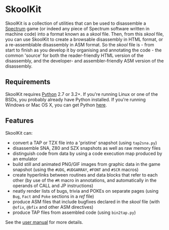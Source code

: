 SkoolKit
========

SkoolKit is a collection of utilities that can be used to disassemble a
[Spectrum](http://en.wikipedia.org/wiki/ZX_Spectrum) game (or indeed any piece
of Spectrum software written in machine code) into a format known as a *skool*
file. Then, from this *skool* file, you can use SkoolKit to create a browsable
disassembly in HTML format, or a re-assemblable disassembly in ASM format. So
the *skool* file is - from start to finish as you develop it by organising and
annotating the code - the common 'source' for both the reader-friendly HTML
version of the disassembly, and the developer- and assembler-friendly ASM
version of the disassembly.

Requirements
------------

SkoolKit requires [Python](http://www.python.org/) 2.7 or 3.2+. If you're
running Linux or one of the BSDs, you probably already have Python installed.
If you're running Windows or Mac OS X, you can get Python
[here](http://www.python.org/download/).

Features
--------

SkoolKit can:

* convert a TAP or TZX file into a 'pristine' snapshot (using ``tap2sna.py``)
* disassemble SNA, Z80 and SZX snapshots as well as raw memory files
* distinguish code from data by using a code execution map produced by an
  emulator
* build still and animated PNG/GIF images from graphic data in the game
  snapshot (using the ``#UDG``, ``#UDGARRAY``, ``#FONT`` and ``#SCR`` macros)
* create hyperlinks between routines and data blocks that refer to each other
  (by use of the ``#R`` macro in annotations, and automatically in the
  operands of CALL and JP instructions)
* neatly render lists of bugs, trivia and POKEs on separate pages (using
  ``Bug``, ``Fact`` and ``Poke`` sections in a *ref* file)
* produce ASM files that include bugfixes declared in the *skool* file (with
  ``@ofix``, ``@bfix`` and other ASM directives)
* produce TAP files from assembled code (using ``bin2tap.py``)

See the [user manual](http://skoolkid.github.io/skoolkit/) for more details.
